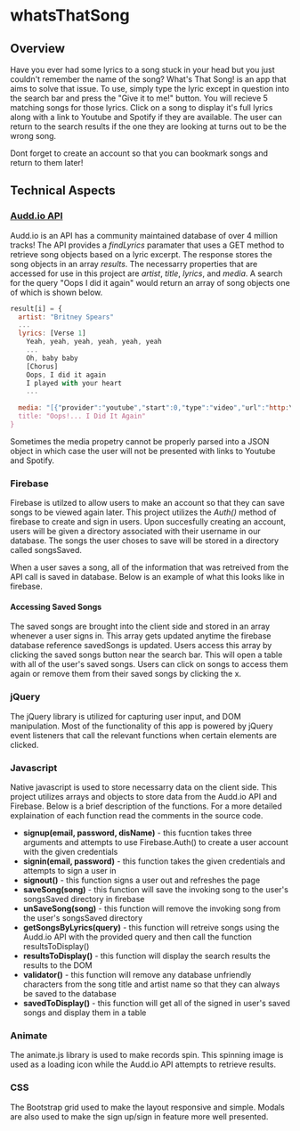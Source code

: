 # whatsThatSong
## Overview
Have you ever had some lyrics to a song stuck in your head but you just couldn't remember the name of the song? What's That Song! is an app that aims to solve that issue. To use, simply type the lyric except in question into the search bar and press the "Give it to me!" button. You will recieve 5 matching songs for those lyrics. Click on a song to display it's full lyrics along with a link to Youtube and Spotify if they are available. The user can return to the search results if the one they are looking at turns out to be the wrong song.  

Dont forget to create an account so that you can bookmark songs and return to them later! 
## Technical Aspects
### [Audd.io API](https://audd.io/)
Audd.io is an API has a community maintained database of over 4 million tracks! The API provides a *findLyrics* paramater that uses a GET method to retrieve song objects based on a lyric excerpt. The response stores the song objects in an array *results*. The necessarry properties that are accessed for use in this project are *artist*, *title*, *lyrics*, and *media*. A search for the query "Oops I did it again" would return an array of song objects one of which is shown below.
``` javascript
result[i] = {
  artist: "Britney Spears"
  ...
  lyrics: [Verse 1]
    Yeah, yeah, yeah, yeah, yeah, yeah
    ...
    Oh, baby baby
    [Chorus]
    Oops, I did it again
    I played with your heart
    ...
    
  media: "[{"provider":"youtube","start":0,"type":"video","url":"http:\/\/www.youtube.com\/watch?v=CduA0TULnow"},     {"provider":"apple_music","provider_id":"269969904","type":"audio","url":"https:\/\/itunes.apple.com\/lookup?entity=song&id=269969904"},  {"native_uri":"spotify:track:6naxalmIoLFWR0siv8dnQQ","provider":"spotify","type":"audio","url":"https:\/\/open.spotify.com\/track\/6naxalmIoLFWR0siv8dnQQ"}]"
  title: "Oops!... I Did It Again"
}
```
Sometimes the media propetry cannot be properly parsed into a JSON object in which case the user will not be presented with links to Youtube and Spotify. 
### Firebase
Firebase is utilzed to allow users to make an account so that they can save songs to be viewed again later. This project utilizes the *Auth()* method of firebase to create and sign in users. Upon succesfully creating an account, users will be given a directory associated with their username in our database. The songs the user choses to save will be stored in a directory called songsSaved.

When a user saves a song, all of the information that was retreived from the API call is saved in database. Below is an example of what this looks like in firebase. 

#### Accessing Saved Songs
The saved songs are brought into the client side and stored in an array whenever a user signs in. This array gets updated anytime the firebase database reference savedSongs is updated. Users access this array by clicking the saved songs button near the search bar. This will open a table with all of the user's saved songs. Users can click on songs to access them again or remove them from their saved songs by clicking the x. 
### jQuery
The jQuery library is utilized for capturing user input, and DOM manipulation. Most of the functionality of this app is powered by jQuery event listeners that call the relevant functions when certain elements are clicked. 
### Javascript
Native javascript is used to store necessarry data on the client side. This project utilizes arrays and objects to store data from the Audd.io API and Firebase. Below is a brief description of the functions. For a more detailed explaination of each function read the comments in the source code.
  * **signup(email, password, disName)** - this fucntion takes three arguments and attempts to use Firebase.Auth() to create a user account with the given credentials
  * **signin(email, password)** - this function takes the given credentials and attempts to sign a user in 
  * **signout()** - this function signs a user out and refreshes the page
  * **saveSong(song)** - this function will save the invoking song to the user's songsSaved directory in firebase
  * **unSaveSong(song)** - this function will remove the invoking song from the user's songsSaved directory
  * **getSongsByLyrics(query)** - this function will retreive songs using the Audd.io API with the provided query and then call the function resultsToDisplay()
  * **resultsToDisplay()** - this function will display the search results the results to the DOM
  * **validator()** - this function will remove any database unfriendly characters from the song title and artist name so that they can always be saved to the database
  * **savedToDisplay()** - this function will get all of the signed in user's saved songs and display them in a table
 
 ### Animate
 The animate.js library is used to make records spin. This spinning image is used as a loading icon while the Audd.io API attempts to retrieve results. 
 
 ### CSS
 The Bootstrap grid used to make the layout responsive and simple. Modals are also used to make the sign up/sign in feature more well presented. 
  
  
